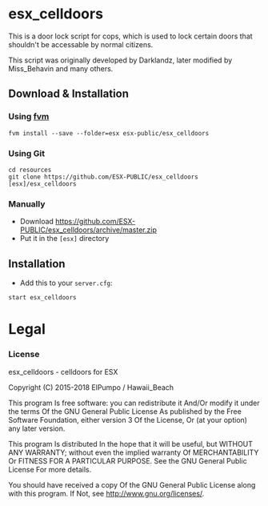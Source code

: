 # esx_celldoors
This is a door lock script for cops, which is used to lock certain doors that shouldn't be accessable by normal citizens.

This script was originally developed by Darklandz, later modified by Miss_Behavin and many others.

## Download & Installation

### Using [fvm](https://github.com/qlaffont/fvm-installer)
```
fvm install --save --folder=esx esx-public/esx_celldoors
```

### Using Git
```
cd resources
git clone https://github.com/ESX-PUBLIC/esx_celldoors [esx]/esx_celldoors
```

### Manually
- Download https://github.com/ESX-PUBLIC/esx_celldoors/archive/master.zip
- Put it in the `[esx]` directory

## Installation
- Add this to your `server.cfg`:

```
start esx_celldoors
```

# Legal
### License
esx_celldoors - celldoors for ESX

Copyright (C) 2015-2018 ElPumpo / Hawaii_Beach

This program Is free software: you can redistribute it And/Or modify it under the terms Of the GNU General Public License As published by the Free Software Foundation, either version 3 Of the License, Or (at your option) any later version.

This program Is distributed In the hope that it will be useful, but WITHOUT ANY WARRANTY; without even the implied warranty Of MERCHANTABILITY Or FITNESS FOR A PARTICULAR PURPOSE. See the GNU General Public License For more details.

You should have received a copy Of the GNU General Public License along with this program. If Not, see http://www.gnu.org/licenses/.

